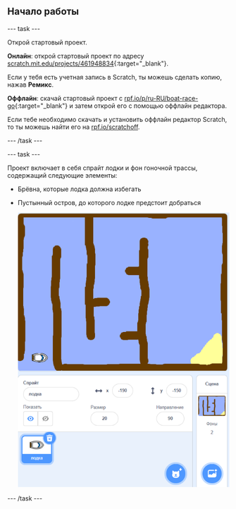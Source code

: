 ## Начало работы

--- task ---

Открой стартовый проект.

**Онлайн**: открой стартовый проект по адресу [scratch.mit.edu/projects/461948834](https://scratch.mit.edu/projects/461948834){:target="_blank"}.

Если у тебя есть учетная запись в Scratch, ты можешь сделать копию, нажав **Ремикс**.

**Оффлайн**: скачай стартовый проект с [rpf.io/p/ru-RU/boat-race-go](http://rpf.io/p/ru-RU/boat-race-go){:target="_blank"} и затем открой его с помощью оффлайн редактора.

Если тебе необходимо скачать и установить оффлайн редактор Scratch, то ты можешь найти его на [rpf.io/scratchoff](http://rpf.io/scratchoff).

--- /task ---

--- task ---

Проект включает в себя спрайт лодки и фон гоночной трассы, содержащий следующие элементы:

- Брёвна, которые лодка должна избегать
- Пустынный остров, до которого лодке предстоит добраться
    
    ![скриншот](images/boat-starter.png)

--- /task ---